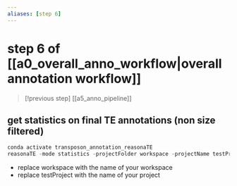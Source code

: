 ```yaml
---
aliases: [step 6]
---
```

# step 6 of [[a0_overall_anno_workflow|overall annotation workflow]]
> [!previous step]
>  [[a5_anno_pipeline]]

## get statistics on final TE annotations (non size filtered)
```python
conda activate transposon_annotation_reasonaTE
reasonaTE -mode statistics -projectFolder workspace -projectName testProject
```
- replace workspace with the name of your workspace
- replace testProject with the name of your project
